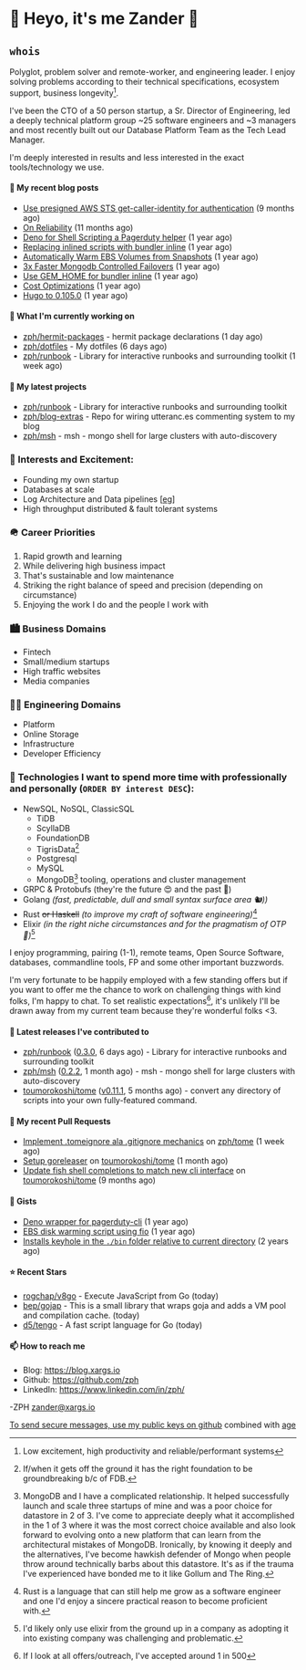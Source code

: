 # 👋 Heyo, it's me Zander 👋

## `whois`
Polyglot, problem solver and remote-worker, and engineering leader.  I enjoy solving problems according to their technical specifications, ecosystem support, business longevity[^1].

I've been the CTO of a 50 person startup, a Sr. Director of Engineering, led a deeply technical
platform group ~25 software engineers and ~3 managers and most recently built out our
Database Platform Team as the Tech Lead Manager.

I'm deeply interested in results and less interested in the exact tools/technology we use.

#### 📜 My recent blog posts

- [Use presigned AWS STS get-caller-identity for authentication](https://blog.xargs.io/post/2023-07-01-use-presigned-aws-sts-get-caller-identity-for-authentication/) (9 months ago)
- [On Reliability](https://blog.xargs.io/post/2023-05-10-on-reliability/) (11 months ago)
- [Deno for Shell Scripting a Pagerduty helper](https://blog.xargs.io/post/2023-04-12-deno-for-shell-scripting-a-pagerduty-helper/) (1 year ago)
- [Replacing inlined scripts with bundler inline](https://blog.xargs.io/post/2023-04-07-replacing-inlined-scripts-with-bundler-inline/) (1 year ago)
- [Automatically Warm EBS Volumes from Snapshots](https://blog.xargs.io/post/2023-04-06-automatically-warm-ebs-volumes-from-snapshots/) (1 year ago)
- [3x Faster Mongodb Controlled Failovers](https://blog.xargs.io/post/2023-04-06-3x-faster-mongod-controlled-failovers/) (1 year ago)
- [Use GEM_HOME for bundler inline](https://blog.xargs.io/post/2023-01-28-use-gem-home-for-bundler-inline/) (1 year ago)
- [Cost Optimizations](https://blog.xargs.io/post/2022-11-22-cost-optimizations/) (1 year ago)
- [Hugo to 0.105.0](https://blog.xargs.io/post/2022-11-05-try-out-mermaid/) (1 year ago)

#### 👷 What I'm currently working on

- [zph/hermit-packages](https://github.com/zph/hermit-packages) - hermit package declarations (1 day ago)
- [zph/dotfiles](https://github.com/zph/dotfiles) - My dotfiles (6 days ago)
- [zph/runbook](https://github.com/zph/runbook) - Library for interactive runbooks and surrounding toolkit (1 week ago)

#### 🌱 My latest projects

- [zph/runbook](https://github.com/zph/runbook) - Library for interactive runbooks and surrounding toolkit
- [zph/blog-extras](https://github.com/zph/blog-extras) - Repo for wiring utteranc.es commenting system to my blog
- [zph/msh](https://github.com/zph/msh) - msh - mongo shell for large clusters with auto-discovery

### 📖 Interests and Excitement:
* Founding my own startup
* Databases at scale
* Log Architecture and Data pipelines [[eg](https://engineering.linkedin.com/distributed-systems/log-what-every-software-engineer-should-know-about-real-time-datas-unifying)]
* High throughput distributed & fault tolerant systems

### 🪖 Career Priorities
1. Rapid growth and learning
2. While delivering high business impact
3. That's sustainable and low maintenance
4. Striking the right balance of speed and precision (depending on circumstance)
5. Enjoying the work I do and the people I work with

### 🏙 Business Domains
* Fintech
* Small/medium startups
* High traffic websites
* Media companies

### 👨‍💻 Engineering Domains
* Platform
* Online Storage
* Infrastructure
* Developer Efficiency

### 🏫 Technologies I want to spend more time with professionally and personally (`ORDER BY interest DESC`):

* NewSQL, NoSQL, ClassicSQL
	* TiDB
	* ScyllaDB
	* FoundationDB
	* TigrisData[^tigris]
	* Postgresql
	* MySQL
  * MongoDB[^love-hate] tooling, operations and cluster management
* GRPC & Protobufs (they're the future 😍 and the past 🤔)
* Golang *(fast, predictable, dull and small syntax surface area 🐿️))*
* Rust ~~or Haskell~~ *(to improve my craft of software engineering)*[^rust]
* Elixir *(in the right niche circumstances and for the pragmatism of  OTP 🔮)*[^elixir]

I enjoy programming, pairing (1-1), remote teams, Open Source Software, databases, commandline tools, FP and some other important buzzwords.

I'm very fortunate to be happily employed with a few standing offers but if you want to offer me the chance to work on challenging things with kind folks, I'm happy to chat. To set realistic expectations[^hiring-odds], it's unlikely I'll be drawn away from my current team because they're wonderful folks &lt;3.

#### 🔭 Latest releases I've contributed to

- [zph/runbook](https://github.com/zph/runbook) ([0.3.0](https://github.com/zph/runbook/releases/tag/0.3.0), 6 days ago) - Library for interactive runbooks and surrounding toolkit
- [zph/msh](https://github.com/zph/msh) ([0.2.2](https://github.com/zph/msh/releases/tag/0.2.2), 1 month ago) - msh - mongo shell for large clusters with auto-discovery
- [toumorokoshi/tome](https://github.com/toumorokoshi/tome) ([v0.11.1](https://github.com/toumorokoshi/tome/releases/tag/v0.11.1), 5 months ago) - convert any directory of scripts into your own fully-featured command.

#### 🔨 My recent Pull Requests

- [Implement .tomeignore ala .gitignore mechanics](https://github.com/zph/tome/pull/1) on [zph/tome](https://github.com/zph/tome) (1 week ago)
- [Setup goreleaser](https://github.com/toumorokoshi/tome/pull/51) on [toumorokoshi/tome](https://github.com/toumorokoshi/tome) (1 month ago)
- [Update fish shell completions to match new cli interface](https://github.com/toumorokoshi/tome/pull/42) on [toumorokoshi/tome](https://github.com/toumorokoshi/tome) (9 months ago)

#### 📓 Gists

- [Deno wrapper for pagerduty-cli](https://gist.github.com/790e9259a9afa4ab7741a493994d8fa8) (1 year ago)
- [EBS disk warming script using fio](https://gist.github.com/5935caeeebc001e2af38f087da19d5af) (1 year ago)
- [Installs keyhole in the `./bin` folder relative to current directory](https://gist.github.com/717f627c2a914ebf28c9a58a23883879) (2 years ago)

#### ⭐ Recent Stars

- [rogchap/v8go](https://github.com/rogchap/v8go) - Execute JavaScript from Go (today)
- [bep/gojap](https://github.com/bep/gojap) - This is a small library that wraps goja and adds a VM pool and compilation cache. (today)
- [d5/tengo](https://github.com/d5/tengo) - A fast script language for Go (today)

#### 📫 How to reach me

- Blog: https://blog.xargs.io
- Github: https://github.com/zph
- LinkedIn: https://www.linkedin.com/in/zph/

-ZPH [zander@xargs.io](mailto:zander@xargs.io)

[To send secure messages, use my public keys on github](https://github.com/zph.keys) combined with [age](https://github.com/FiloSottile/age)

[^1]: Low excitement, high productivity and reliable/performant systems
[^confs]: I've stopped attending conferences due to competing life responsibilities and the talks ceasing to introduce as much novel and challenging content for me
[^hiring-odds]: If I look at all offers/outreach, I've accepted around 1 in 500
[^clojure]: It remains a niche language that I really enjoyed as a practitioner but I'd be reluctant to found a company on it
[^elixir]: I'd likely only use elixir from the ground up in a company as adopting it into existing company was challenging and problematic.
[^rust]: Rust is a language that can still help me grow as a software engineer and one I'd enjoy a sincere practical reason to become proficient with.
[^mongodb]: Hundreds of TB cluster on EC2 for v3.x with strict reliability requirements and having to solve hard scaling problems including working around architectural limitations of the db itself by dropping down to reading the db code.
[^tigris]: If/when it gets off the ground it has the right foundation to be groundbreaking b/c of FDB.
[^love-hate]: MongoDB and I have a complicated relationship. It helped successfully launch and scale three startups of mine and was a poor choice for datastore in 2 of 3. I've come to appreciate deeply what it accomplished in the 1 of 3 where it was the most correct choice available and also look forward to evolving onto a new platform that can learn from the architectural mistakes of MongoDB. Ironically, by knowing it deeply and the alternatives, I've become hawkish defender of Mongo when people throw around technically barbs about this datastore. It's as if the trauma I've experienced have bonded me to it like Gollum and The Ring.



